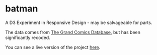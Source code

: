 batman
======

A D3 Experiment in Responsive Design -  may be salvageable for parts. 

The data comes from <a href="http://www.comics.org/">The Grand Comics Database</a>, but has been significantly recoded.

You can see a live version of the project <a href="projects.delimited.io/batman">here</a>. 
